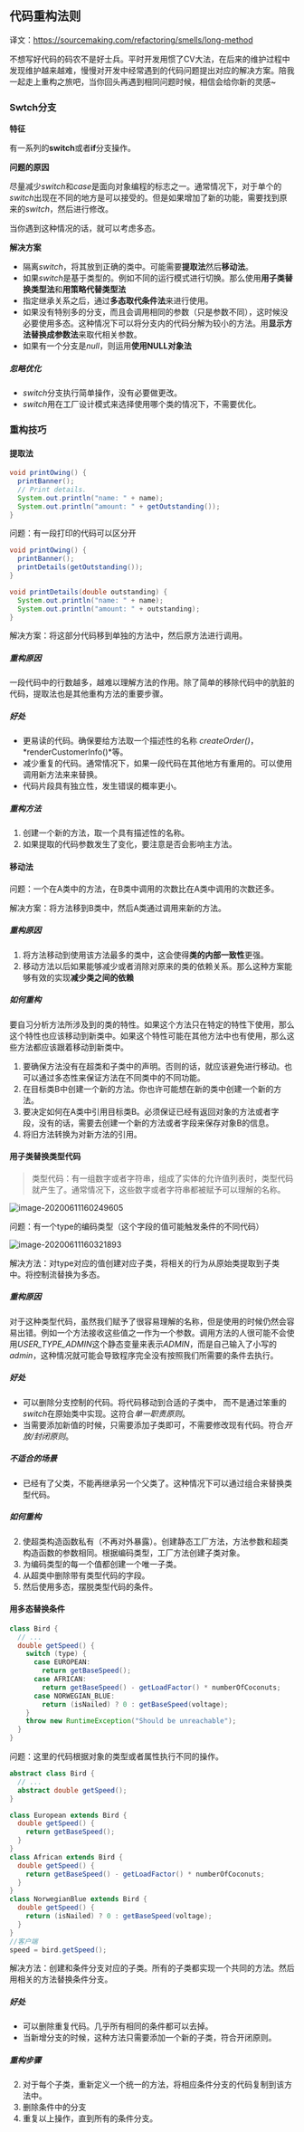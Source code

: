 ## 代码重构法则

译文：https://sourcemaking.com/refactoring/smells/long-method

不想写好代码的码农不是好士兵。平时开发用惯了CV大法，在后来的维护过程中发现维护越来越难，慢慢对开发中经常遇到的代码问题提出对应的解决方案。陪我一起走上重构之旅吧，当你回头再遇到相同问题时候，相信会给你新的灵感~

### Swtch分支

**特征**

有一系列的**switch**或者**if**分支操作。

**问题的原因**

尽量减少*switch*和*case*是面向对象编程的标志之一。通常情况下，对于单个的*switch*出现在不同的地方是可以接受的。但是如果增加了新的功能，需要找到原来的*switch*，然后进行修改。

当你遇到这种情况的话，就可以考虑多态。

**解决方案**

* 隔离*switch*，将其放到正确的类中。可能需要**提取法**然后**移动法**。
* 如果*switch*是基于类型的。例如不同的运行模式进行切换。那么使用**用子类替换类型法**和**用策略代替类型法**
* 指定继承关系之后，通过**多态取代条件法**来进行使用。
* 如果没有特别多的分支，而且会调用相同的参数（只是参数不同），这时候没必要使用多态。这种情况下可以将分支内的代码分解为较小的方法。用**显示方法替换成参数法**来取代相关参数。
* 如果有一个分支是*null*，则运用**使用NULL对象法**

##### 忽略优化

* *switch*分支执行简单操作，没有必要做更改。
* *switch*用在工厂设计模式来选择使用哪个类的情况下，不需要优化。

### 重构技巧

#### 提取法

```java
void printOwing() {
  printBanner();
  // Print details.
  System.out.println("name: " + name);
  System.out.println("amount: " + getOutstanding());
}
```

问题：有一段打印的代码可以区分开

```java
void printOwing() {
  printBanner();
  printDetails(getOutstanding());
}

void printDetails(double outstanding) {
  System.out.println("name: " + name);
  System.out.println("amount: " + outstanding);
}
```

解决方案：将这部分代码移到单独的方法中，然后原方法进行调用。

##### 重构原因

一段代码中的行数越多，越难以理解方法的作用。除了简单的移除代码中的肮脏的代码，提取法也是其他重构方法的重要步骤。

##### 好处

* 更易读的代码。确保要给方法取一个描述性的名称 *createOrder()*，*renderCustomerInfo()*等。
* 减少重复的代码。通常情况下，如果一段代码在其他地方有重用的。可以使用调用新方法来来替换。
* 代码片段具有独立性，发生错误的概率更小。

##### 重构方法

1. 创建一个新的方法，取一个具有描述性的名称。
2. 如果提取的代码参数发生了变化，要注意是否会影响主方法。

#### 移动法

问题：一个在A类中的方法，在B类中调用的次数比在A类中调用的次数还多。

解决方案：将方法移到B类中，然后A类通过调用来新的方法。

##### 重构原因

1. 将方法移动到使用该方法最多的类中，这会使得**类的内部一致性**更强。
2. 移动方法以后如果能够减少或者消除对原来的类的依赖关系。那么这种方案能够有效的实现**减少类之间的依赖**

##### 如何重构

要自习分析方法所涉及到的类的特性。如果这个方法只在特定的特性下使用，那么这个特性也应该移动到新类中。如果这个特性可能在其他方法中也有使用，那么这些方法都应该跟着移动到新类中。

1. 要确保方法没有在超类和子类中的声明。否则的话，就应该避免进行移动。也可以通过多态性来保证方法在不同类中的不同功能。
2. 在目标类B中创建一个新的方法。你也许可能想在新的类中创建一个新的方法。
3. 要决定如何在A类中引用目标类B。必须保证已经有返回对象的方法或者字段，没有的话，需要去创建一个新的方法或者字段来保存对象B的信息。
4. 将旧方法转换为对新方法的引用。

#### 用子类替换类型代码

> 类型代码：有一组数字或者字符串，组成了实体的允许值列表时，类型代码就产生了。通常情况下，这些数字或者字符串都被赋予可以理解的名称。

![image-20200611160249605](http://cdn.qiniu.kailaisii.com/typora/202006/11/160250-433138.png)

问题：有一个type的编码类型（这个字段的值可能触发条件的不同代码）

![image-20200611160321893](http://cdn.qiniu.kailaisii.com/typora/202006/11/160322-22951.png)

解决方法：对type对应的值创建对应子类，将相关的行为从原始类提取到子类中。将控制流替换为多态。

##### 重构原因

对于这种类型代码，虽然我们赋予了很容易理解的名称，但是使用的时候仍然会容易出错。例如一个方法接收这些值之一作为一个参数。调用方法的人很可能不会使用*USER_TYPE_ADMIN*这个静态变量来表示*ADMIN*，而是自己输入了小写的*admin*，这种情况就可能会导致程序完全没有按照我们所需要的条件去执行。

##### 好处

* 可以删除分支控制的代码。将代码移动到合适的子类中， 而不是通过笨重的*switch*在原始类中实现。这符合*单一职责原则*。
* 当需要添加新值的时候，只需要添加子类即可，不需要修改现有代码。符合*开放/封闭原则*。

##### 不适合的场景

* 已经有了父类，不能再继承另一个父类了。这种情况下可以通过组合来替换类型代码。

##### 如何重构

2. 使超类构造函数私有（不再对外暴露）。创建静态工厂方法，方法参数和超类构造函数的参数相同。根据编码类型，工厂方法创建子类对象。
2. 为编码类型的每一个值都创建一个唯一子类。
3. 从超类中删除带有类型代码的字段。
4. 然后使用多态，摆脱类型代码的条件。

#### 用多态替换条件

```java
class Bird {
  // ...
  double getSpeed() {
    switch (type) {
      case EUROPEAN:
        return getBaseSpeed();
      case AFRICAN:
        return getBaseSpeed() - getLoadFactor() * numberOfCoconuts;
      case NORWEGIAN_BLUE:
        return (isNailed) ? 0 : getBaseSpeed(voltage);
    }
    throw new RuntimeException("Should be unreachable");
  }
}
```

问题：这里的代码根据对象的类型或者属性执行不同的操作。

```java
abstract class Bird {
  // ...
  abstract double getSpeed();
}

class European extends Bird {
  double getSpeed() {
    return getBaseSpeed();
  }
}
class African extends Bird {
  double getSpeed() {
    return getBaseSpeed() - getLoadFactor() * numberOfCoconuts;
  }
}
class NorwegianBlue extends Bird {
  double getSpeed() {
    return (isNailed) ? 0 : getBaseSpeed(voltage);
  }
}
//客户端
speed = bird.getSpeed();
```

解决方法：创建和条件分支对应的子类。所有的子类都实现一个共同的方法。然后用相关的方法替换条件分支。

##### 好处

* 可以删除重复代码。几乎所有相同的条件都可以去掉。
* 当新增分支的时候，这种方法只需要添加一个新的子类，符合开闭原则。

##### 重构步骤

2. 对于每个子类，重新定义一个统一的方法，将相应条件分支的代码复制到该方法中。
3. 删除条件中的分支
4. 重复以上操作，直到所有的条件分支。
